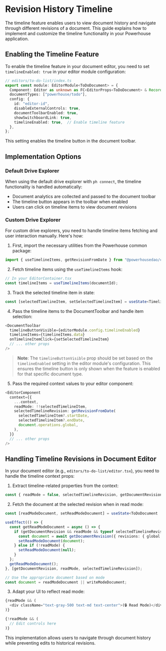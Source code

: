 # Revision History Timeline

The timeline feature enables users to view document history and navigate through different revisions of a document. This guide explains how to implement and customize the timeline functionality in your Powerhouse application.

## Enabling the Timeline Feature

To enable the timeline feature in your document editor, you need to set `timelineEnabled: true` in your editor module configuration:

```typescript
// editors/to-do-list/index.ts
export const module: EditorModule<ToDoDocument> = {
  Component: Editor as unknown as FC<EditorProps<ToDoDocument> & Record<string, unknown>>,
  documentTypes: ["powerhouse/todo"],
  config: {
    id: "editor-id",
    disableExternalControls: true,
    documentToolbarEnabled: true,
    showSwitchboardLink: true,
    timelineEnabled: true,  // Enable timeline feature
  },
};
```

This setting enables the timeline button in the document toolbar.

## Implementation Options

### Default Drive Explorer

When using the default drive explorer with `ph connect`, the timeline functionality is handled automatically:

- Document analytics are collected and passed to the document toolbar
- The timeline button appears in the toolbar when enabled
- Users can click on timeline items to view document revisions

### Custom Drive Explorer

For custom drive explorers, you need to handle timeline items fetching and user interaction manually. Here's how:

1. First, import the necessary utilities from the Powerhouse common package:

```typescript
import { useTimelineItems, getRevisionFromDate } from "@powerhousedao/common";
```

2. Fetch timeline items using the `useTimelineItems` hook:

```typescript
// In your EditorContainer.tsx
const timelineItems = useTimelineItems(documentId);
```

3. Track the selected timeline item in state:

```typescript
const [selectedTimelineItem, setSelectedTimelineItem] = useState<TimelineItem | null>(null);
```

4. Pass the timeline items to the DocumentToolbar and handle item selection:

```typescript
<DocumentToolbar
  timelineButtonVisible={editorModule.config.timelineEnabled}
  timelineItems={timelineItems.data}
  onTimelineItemClick={setSelectedTimelineItem}
  // ... other props
/>
```

> **Note**: The `timelineButtonVisible` prop should be set based on the `timelineEnabled` setting in the editor module's configuration. This ensures the timeline button is only shown when the feature is enabled for that specific document type.

5. Pass the required context values to your editor component:

```typescript
<EditorComponent
  context={{
    ...context,
    readMode: !!selectedTimelineItem,
    selectedTimelineRevision: getRevisionFromDate(
      selectedTimelineItem?.startDate,
      selectedTimelineItem?.endDate,
      document.operations.global,
    ),
  }}
  // ... other props
/>
```

## Handling Timeline Revisions in Document Editor

In your document editor (e.g., `editors/to-do-list/editor.tsx`), you need to handle the timeline context props:

1. Extract timeline-related properties from the context:

```typescript
const { readMode = false, selectedTimelineRevision, getDocumentRevision } = context;
```

2. Fetch the document at the selected revision when in read mode:

```typescript
const [readModeDocument, setReadModeDocument] = useState<ToDoDocument | null>(null);

useEffect(() => {
  const getReadModeDocument = async () => {
    if (getDocumentRevision && readMode && typeof selectedTimelineRevision === 'number') {
      const document = await getDocumentRevision({ revisions: { global: selectedTimelineRevision } });
      setReadModeDocument(document);
    } else if (!readMode) {
      setReadModeDocument(null);
    }
  };
  getReadModeDocument();
}, [getDocumentRevision, readMode, selectedTimelineRevision]);

// Use the appropriate document based on mode
const document = readModeDocument || writeModeDocument;
```

3. Adapt your UI to reflect read mode:

```typescript
{readMode && (
  <div className="text-gray-500 text-md text-center">(🔒 Read Mode)</div>
)}

{!readMode && (
  // Edit controls here
)}
```

This implementation allows users to navigate through document history while preventing edits to historical revisions.